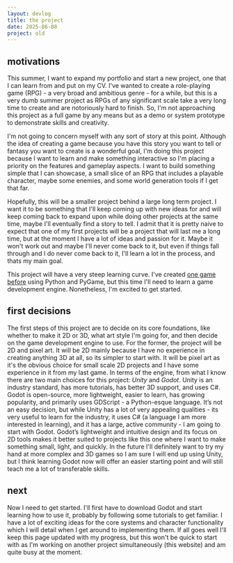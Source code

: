 ```yaml
---
layout: devlog
title: the project
date: 2025-06-08
project: old
---
```


## motivations

This summer, I want to expand my portfolio and start a new project, one that I can learn from and put on my CV. I've wanted to create a role-playing game (RPG) - a very broad and ambitious genre - for a while, but this is a very dumb summer project as RPGs of any significant scale take a very long time to create and are notoriously hard to finish. So, I'm not approaching this project as a full game by any means but as a demo or system prototype to demonstrate skills and creativity.

I'm not going to concern myself with any sort of story at this point. Although the idea of creating a game because you have this story you want to tell or fantasy you want to create is a wonderful goal, I'm doing this project because I want to learn and make something interactive so I'm placing a priority on the features and gameplay aspects. I want to build something simple that I can showcase, a small slice of an RPG that includes a playable character, maybe some enemies, and some world generation tools if I get that far.

Hopefully, this will be a smaller project behind a large long term project. I want it to be something that I'll keep coming up with new ideas for and will keep coming back to expand upon while doing other projects at the same time, maybe I'll eventually find a story to tell. I admit that it is pretty naive to expect that one of my first projects will be a project that will last me a long time, but at the moment I have a lot of ideas and passion for it. Maybe it won't work out and maybe I'll never come back to it, but even if things fall through and I do never come back to it, I'll learn a lot in the process, and thats my main goal.

This project will have a very steep learning curve. I've created [one game before](/projects/twin-stick-shooter) using Python and PyGame, but this time I'll need to learn a game development engine. Nonetheless, I'm excited to get started.

## first decisions

The first steps of this project are to decide on its core foundations, like whether to make it 2D or 3D, what art style I'm going for, and then decide on the game development engine to use. For the former, the project will be 2D and pixel art. It will be 2D mainly because I have no experience in creating anything 3D at all, so its simpler to start with. It will be pixel art as it's the obvious choice for small scale 2D projects and I have some experience in it from my last game. In terms of the engine, from what I know there are two main choices for this project: *Unity* and *Godot*. Unity is an industry standard, has more tutorials, has better 3D support, and uses C#. Godot is open-source, more lightweight, easier to learn, has growing popularity, and primarily uses GDScript - a Python-esque language. It’s not an easy decision, but while Unity has a lot of very appealing qualities - its very useful to learn for the industry, it uses C# (a language I am more interested in learning), and it has a large, active community - I am going to start with Godot. Godot’s lightweight and intuitive design and its focus on 2D tools makes it better suited to projects like this one where I want to make something small, light, and quickly. In the future I'll definitely want to try my hand at more complex and 3D games so I am sure I will end up using Unity, but I think learning Godot now will offer an easier starting point and will still teach me a lot of transferable skills.

## next

Now I need to get started. I'll first have to download Godot and start learning how to use it, probably by following some tutorials to get familiar. I have a lot of exciting ideas for the core systems and character functionality which I will detail when I get around to implementing them. If all goes well I'll keep this page updated with my progress, but this won't be quick to start with as I'm working on another project simultaneously (this website) and am quite busy at the moment.
